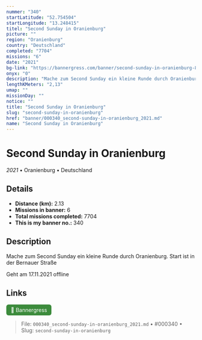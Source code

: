 ```yaml
---
nummer: "340"
startLatitude: "52.754504"
startLongitude: "13.248415"
titel: "Second Sunday in Oranienburg"
picture: ""
region: "Oranienburg"
country: "Deutschland"
completed: "7704"
missions: "6"
date: "2021"
bg-link: "https://bannergress.com/banner/second-sunday-in-oranienburg-8c7a"
onyx: "0"
description: "Mache zum Second Sunday ein kleine Runde durch Oranienburg. Start ist in der Bernauer Straße\n\nGeht am 17.11.2021 offline"
lengthKMeters: "2,13"
umap: ""
missionDay: ""
notice: ""
title: "Second Sunday in Oranienburg"
slug: "second-sunday-in-oranienburg"
href: "banner/000340_second-sunday-in-oranienburg_2021.md"
name: "Second Sunday in Oranienburg"
---
```

# Second Sunday in Oranienburg

*2021* • Oranienburg • Deutschland





## Details
- **Distance (km):** 2.13
- **Missions in banner:** 6
- **Total missions completed:** 7704
- **This is my banner no.:** 340



## Description
Mache zum Second Sunday ein kleine Runde durch Oranienburg. Start ist in der Bernauer Straße

Geht am 17.11.2021 offline



## Links
<a href="https://bannergress.com/banner/second-sunday-in-oranienburg-8c7a" target="_blank" style="display:inline-block;margin-right:8px;padding:6px 12px;background:#3c8b3c;color:#fff;text-decoration:none;border-radius:6px;">🔗 Bannergress</a>



> File: `000340_second-sunday-in-oranienburg_2021.md`
> • #000340
> • Slug: `second-sunday-in-oranienburg`
